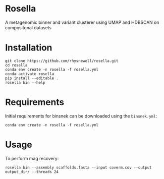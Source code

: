 # Rosella
A metagenomic binner and variant clusterer using UMAP and HDBSCAN on compositonal datasets

# Installation

```
git clone https://github.com/rhysnewell/rosella.git
cd rosella
conda env create -n rosella -f rosella.yml
conda activate rosella
pip install --editable .
rosella bin --help
```

# Requirements

Initial requirements for binsnek can be downloaded using the `binsnek.yml`:
```
conda env create -n rosella -f rosella.yml
```

# Usage

To perform mag recovery:
```
rosella bin --assembly scaffolds.fasta --input coverm.cov --output output_dir/ --threads 24
```
